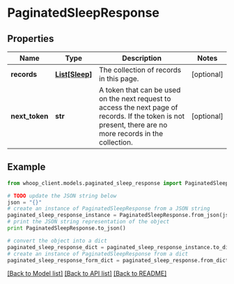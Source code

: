 # PaginatedSleepResponse


## Properties
Name | Type | Description | Notes
------------ | ------------- | ------------- | -------------
**records** | [**List[Sleep]**](Sleep.md) | The collection of records in this page. | [optional] 
**next_token** | **str** | A token that can be used on the next request to access the next page of records. If the token is not present, there are no more records in the collection. | [optional] 

## Example

```python
from whoop_client.models.paginated_sleep_response import PaginatedSleepResponse

# TODO update the JSON string below
json = "{}"
# create an instance of PaginatedSleepResponse from a JSON string
paginated_sleep_response_instance = PaginatedSleepResponse.from_json(json)
# print the JSON string representation of the object
print PaginatedSleepResponse.to_json()

# convert the object into a dict
paginated_sleep_response_dict = paginated_sleep_response_instance.to_dict()
# create an instance of PaginatedSleepResponse from a dict
paginated_sleep_response_form_dict = paginated_sleep_response.from_dict(paginated_sleep_response_dict)
```
[[Back to Model list]](../README.md#documentation-for-models) [[Back to API list]](../README.md#documentation-for-api-endpoints) [[Back to README]](../README.md)


